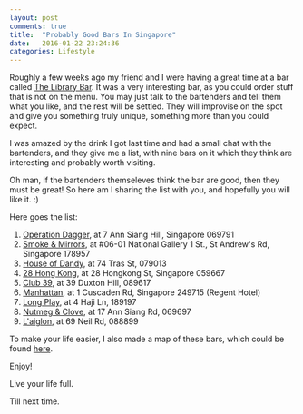 ```yaml
---
layout: post
comments: true
title:  "Probably Good Bars In Singapore"
date:   2016-01-22 23:24:36
categories: Lifestyle
---
```


Roughly a few weeks ago my friend and I were having a great time at a bar called [The Library Bar](https://www.facebook.com/pages/The-Library-Bar/132006160198927). It was a very interesting bar, as you could order stuff that is not on the menu. You may just talk to the bartenders and tell them what you like, and the rest will be settled. They will improvise on the spot and give you something truly unique, something more than you could expect.

I was amazed by the drink I got last time and had a small chat with the bartenders, and they give me a list, with nine bars on it which they think are interesting and probably worth visiting. 

Oh man, if the bartenders themseleves think the bar are good, then they must be great! So here am I sharing the list with you, and hopefully you will like it. :)

Here goes the list:

1. [Operation Dagger](https://www.facebook.com/operationdagger/), at 7 Ann Siang Hill, Singapore 069791
2. [Smoke & Mirrors](http://www.smokeandmirrors.com.sg/), at #06-01 National Gallery 1 St., St Andrew's Rd, Singapore 178957
3. [House of Dandy](https://www.facebook.com/houseofdandy), at 74 Tras St, 079013
4. [28 Hong Kong](http://www.yelp.com.sg/biz/28-hong-kong-street-singapore), at 28 Hongkong St, Singapore 059667
5. [Club 39](http://www.theclub39.com/), at 39 Duxton Hill, 089617
6. [Manhattan](https://www.facebook.com/manhattansg), at 1 Cuscaden Rd, Singapore 249715 (Regent Hotel)
7. [Long Play](https://www.facebook.com/LongPlaySG/), at 4 Haji Ln, 189197
8. [Nutmeg & Clove](https://www.facebook.com/nutmegandclove/), at 17 Ann Siang Rd, 069697
9. [L'aiglon](https://www.facebook.com/barlaiglon), at 69 Neil Rd, 088899

To make your life easier, I also made a map of these bars, which could be found [here](https://www.google.com/maps/d/edit?mid=zNlQ_hh5Y7J0.kdY8ncUlcRdM&usp=sharing).

Enjoy!

Live your life full.

Till next time.
